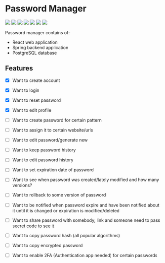 
# Password Manager

[![](https://img.shields.io/badge/Spring-6DB33F?style=for-the-badge&logo=spring&logoColor=whit)]()
[![](https://img.shields.io/badge/JavaScript-323330?style=for-the-badge&logo=javascript&logoColor=F7DF1E)]()
[![](https://img.shields.io/badge/React-20232A?style=for-the-badge&logo=react&logoColor=61DAFB)]()
[![](https://img.shields.io/badge/PostgreSQL-316192?style=for-the-badge&logo=postgresql&logoColor=white)]()
[![](https://img.shields.io/badge/Swagger-85EA2D?style=for-the-badge&logo=Swagger&logoColor=white)]()
[![](https://img.shields.io/badge/JWT-000000?style=for-the-badge&logo=JSON%20web%20tokens&logoColor=white)]()
[![](https://img.shields.io/badge/Material%20UI-007FFF?style=for-the-badge&logo=mui&logoColor=white)]()

Password manager contains of:
* React web application
* Spring backend application
* PostgreSQL database 

## Features
- [X]  Want to create account
- [X]  Want to login
- [X]  Want to reset password
- [X]  Want to edit profile
- [ ]  Want to create password for certain pattern
- [ ]  Want to assign it to certain website/urls
- [ ]  Want to edit password/generate new
- [ ]  Want to keep password history
- [ ]  Want to edit password history
- [ ]  Want to set expiration date of password
- [ ]  Want to see when password was created/lately modified and how many versions?
- [ ]  Want to rollback to some version of password
- [ ]  Want to be notified when password expire and have been notified about it until it is changed or expiration is modified/deleted
- [ ]  Want to share password with somebody, link and someone need to pass secret code to see it
- [ ]  Want to copy password hash (all popular algorithms)
- [ ]  Want to copy encrypted password
- [ ]  Want to enable 2FA (Authentication app needed) for certain passwords

